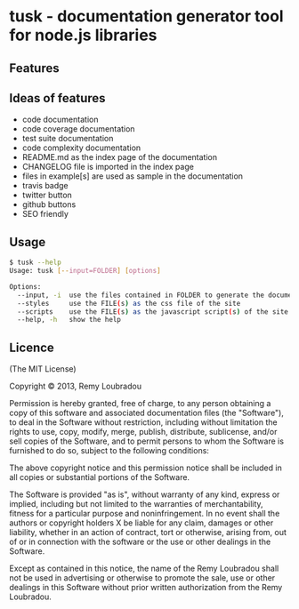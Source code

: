 # tusk - documentation generator tool for node.js libraries

## Features


## Ideas of features

- code documentation
- code coverage documentation
- test suite documentation
- code complexity documentation
- README.md as the index page of the documentation
- CHANGELOG file is imported in the index page
- files in example[s] are used as sample in the documentation
- travis badge
- twitter button
- github buttons
- SEO friendly

## Usage

```sh
$ tusk --help
Usage: tusk [--input=FOLDER] [options]

Options:
  --input, -i  use the files contained in FOLDER to generate the documentation  [default: "/home/lbdremy/workspace/nodejs/tusk"]
  --styles     use the FILE(s) as the css file of the site                      [default: "/home/lbdremy/workspace/nodejs/tusk/bin/../lib/assets/stylesheets/normalize.css,/home/lbdremy/workspace/nodejs/tusk/bin/../lib/assets/stylesheets/simplegrid.css,/home/lbdremy/workspace/nodejs/tusk/bin/../lib/assets/stylesheets/github-markdown.css"]
  --scripts    use the FILE(s) as the javascript script(s) of the site          [default: "/home/lbdremy/workspace/nodejs/tusk/bin/../lib/assets/scripts/script.js"]
  --help, -h   show the help                                                    [boolean]
```

## Licence

(The MIT License)

Copyright © 2013, Remy Loubradou

Permission is hereby granted, free of charge, to any person obtaining a copy of this software and associated documentation files (the "Software"), to deal in the Software without restriction, including without limitation the rights to use, copy, modify, merge, publish, distribute, sublicense, and/or sell copies of the Software, and to permit persons to whom the Software is furnished to do so, subject to the following conditions:

The above copyright notice and this permission notice shall be included in all copies or substantial portions of the Software.

The Software is provided "as is", without warranty of any kind, express or implied, including but not limited to the warranties of merchantability, fitness for a particular purpose and noninfringement. In no event shall the authors or copyright holders X be liable for any claim, damages or other liability, whether in an action of contract, tort or otherwise, arising from, out of or in connection with the software or the use or other dealings in the Software.

Except as contained in this notice, the name of the Remy Loubradou shall not be used in advertising or otherwise to promote the sale, use or other dealings in this Software without prior written authorization from the Remy Loubradou.